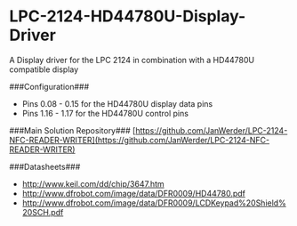 # LPC-2124-HD44780U-Display-Driver
A Display driver for the LPC 2124 in combination with a HD44780U compatible display

###Configuration###
- Pins 0.08 - 0.15 for the HD44780U display data pins
- Pins 1.16 - 1.17 for the HD44780U control pins

###Main Solution Repository###
[https://github.com/JanWerder/LPC-2124-NFC-READER-WRITER](https://github.com/JanWerder/LPC-2124-NFC-READER-WRITER)

###Datasheets###
- http://www.keil.com/dd/chip/3647.htm
- http://www.dfrobot.com/image/data/DFR0009/HD44780.pdf
- http://www.dfrobot.com/image/data/DFR0009/LCDKeypad%20Shield%20SCH.pdf
